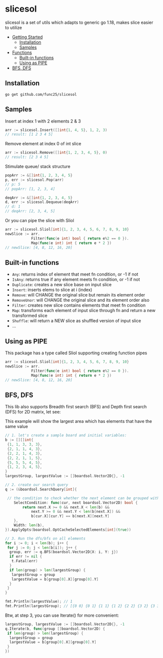 # slicesol

slicesol is a set of utils which adapts to generic go 1.18, makes slice easier to utilize

- [Getting Started](#getting-started)
  * [Installation](#installation)
  * [Samples](#samples)
- [Functions](#functions)
  * [Built-in functions](#built-in-functions)
  * [Using as PIPE](#using-as-pipe)
- [BFS, DFS](#bfs-dfs)

## Installation

`go get github.com/func25/slicesol`

## Samples

Insert at index 1 with 2 elements 2 & 3
```go
arr := slicesol.Insert([]int{1, 4, 5}, 1, 2, 3)
// result: [1 2 3 4 5]
```

Remove element at index 0 of int slice
``` go
arr := slicesol.Remove([]int{1, 2, 3, 4, 5}, 0)
// result: [2 3 4 5]
```

Stimulate queue/ stack structure

```go
popArr := &[]int{1, 2, 3, 4, 5}
p, err := slicesol.Pop(arr)
// p: 5
// popArr: [1, 2, 3, 4]

deqArr := &[]int{1, 2, 3, 4, 5}
d, err := slicesol.Dequeue(deqArr)
// d: 1
// deqArr: [2, 3, 4, 5]
```

Or you can pipe the slice with Sliol
```go
arr := slicesol.Sliol[int]{1, 2, 3, 4, 5, 6, 7, 8, 9, 10}
newSlice := arr.
            Filter(func(e int) bool { return e%2 == 0 }).
            Map(func(e int) int { return e * 2 })
// newSlice: [4, 8, 12, 16, 20]
```

## Built-in functions
  - `Any`: returns index of element that meet fn condition, or -1 if not
  - `IsAny`: returns true if any element meets fn condition, or -1 if not
  - `Duplicate`: creates a new slice base on input slice
  - `Insert`: inserts elems to slice at i (index)
  - `Remove`: will CHANGE the original slice but remain its element order
  - `RemoveUnor`: will CHANGE the original slice and its element order also
  - `Filter`: creates new slice contains elements that meet fn condition
  - `Map`: transforms each element of input slice through fn and return a new transformed slice
  - `Shuffle`: will return a NEW slice as shuffled version of input slice
  - ... 

## Using as PIPE

This package has a type called Sliol supporting creating function pipes 
```go
arr := slicesol.Sliol[int]{1, 2, 3, 4, 5, 6, 7, 8, 9, 10}
newSlice := arr.
            Filter(func(e int) bool { return e%2 == 0 }).
            Map(func(e int) int { return e * 2 })
// newSlice: [4, 8, 12, 16, 20]
```

## BFS, DFS
This lib also supports Breadth first search (BFS) and Depth first search (DFS) for 2D matrix, let see:

This example will show the largest area which has elements that have the same value
```go
// 1. let's create a sample board and initial variables:
b := [][]int{
 {1, 1, 3, 3, 3},
 {2, 1, 1, 4, 3},
 {2, 2, 1, 4, 3},
 {2, 2, 1, 1, 5},
 {5, 5, 5, 4, 5},
 {1, 2, 3, 4, 5},
}
largestGroup, largestValue := []boardsol.Vector2D{}, -1

// 2. create our search query
q := (&boardsol.SearchQuery[int]{

 // the condition to check whether the next element can be grouped with current element or not
	SelectCondition: func(cur, next boardsol.Vector2D) bool {
		return next.X >= 0 && next.X < len(b) &&
			next.Y >= 0 && next.Y < len(b[next.X]) &&
			b[cur.X][cur.Y] == b[next.X][next.Y]
	},
	Width: len(b),
}).ApplyOpts(boardsol.OptCacheSelectedElements[int](true))

// 3. Run the dfs/bfs on all elements
for i := 0; i < len(b); i++ {
 for j := 0; j < len(b[i]); j++ {
  group, err := q.BFS(boardsol.Vector2D{X: i, Y: j})
  if err != nil {
   t.Fatal(err)
  }
  if len(group) > len(largestGroup) {
   largestGroup = group
   largestValue = b[group[0].X][group[0].Y]
  }
 }
}

fmt.Println(largestValue); // 1
fmt.Println(largestGroup); // [{0 0} {0 1} {1 1} {1 2} {2 2} {3 2} {3 3}]
```

Btw, at step 3, you can use Iterate() for more convenient:

```go
largestGroup, largestValue := []boardsol.Vector2D{}, -1
q.Iterate(b, func(group []boardsol.Vector2D) {
 if len(group) > len(largestGroup) {
  largestGroup = group
  largestValue = b[group[0].X][group[0].Y]
 }
})
```
